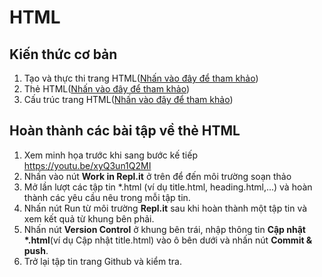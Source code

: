 # HTML
## Kiến thức cơ bản
1. Tạo và thực thi trang HTML(<a href="https://ngocminhtran.com/2017/07/07/tao-va-thuc-thi-trang-web-html/">Nhấn vào đây để tham khảo</a>)<br>
2. Thẻ HTML(<a href="https://ngocminhtran.com/2017/07/07/the-html/">Nhấn vào đây để tham khảo</a>)<br>
3. Cấu trúc trang HTML(<a href="https://ngocminhtran.com/2017/07/07/cau-truc-trang-web-html-tinh/">Nhấn vào đây để tham khảo</a>)<br>
## Hoàn thành các bài tập về thẻ HTML
1. Xem minh họa trước khi sang bước kế tiếp<br>
https://youtu.be/xyQ3un1Q2MI
2. Nhấn vào nút <b>Work in Repl.it</b> ở trên để đến môi trường soạn thảo<br>
3. Mở lần lượt các tập tin *.html (ví dụ title.html, heading.html,...) và hoàn thành các yêu cầu nêu trong mỗi tập tin.<br>
4. Nhấn nút Run từ môi trường <b>Repl.it</b> sau khi hoàn thành một tập tin và xem kết quả từ khung bên phải.<br>
5. Nhấn nút <b>Version Control</b> ở khung bên trái, nhập thông tin <b>Cập nhật *.html</b>(ví dụ Cập nhật title.html) vào ô bên dưới và nhấn nút <b>Commit & push</b>.<br>
6. Trở lại tập tin trang Github và kiểm tra.<br>
 
